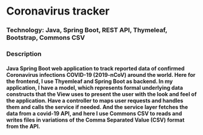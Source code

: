 # Coronavirus tracker

### Technology: Java, Spring Boot, REST API, Thymeleaf, Bootstrap, Commons CSV

### Description

#### Java Spring Boot web application to track reported data of confirmed Coronavirus infections COVID-19 (2019-nCoV) around the world. Here for the frontend, I use Thyemleaf and Spring Boot as backend. In my application, I have a model, which represents formal underlying data constructs that the View uses to present the user with the look and feel of the application. Have a controller to maps user requests and handles them and calls the service if needed. And the service layer fetches the data from a covid-19 API, and here I use Commons CSV to reads and writes files in variations of the Comma Separated Value (CSV) format from the API.
